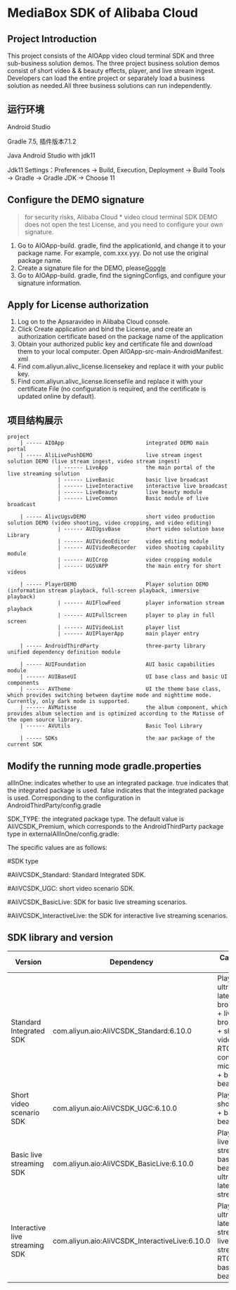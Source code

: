 # MediaBox SDK of Alibaba Cloud

## Project Introduction
This project consists of the AIOApp video cloud terminal SDK and three sub-business solution demos. The three project business solution demos consist of short video & & beauty effects, player, and live stream ingest. Developers can load the entire project or separately load a business solution as needed.All three business solutions can run independently.

## 运行环境
Android Studio

Gradle 7.5, 插件版本7.1.2

Java Android Studio with jdk11

Jdk11 Settings：Preferences -> Build, Execution, Deployment -> Build Tools -> Gradle -> Gradle JDK -> Choose 11

##  Configure the DEMO signature
>  for security risks, Alibaba Cloud * video cloud terminal SDK DEMO does not open the test License, and you need to configure your own signature.
1. Go to AIOApp-build. gradle, find the applicationId, and change it to your package name. For example, com.xxx.yyy. Do not use the original package name.
2. Create a signature file for the DEMO, please[Google](https://www.google.com.hk/search?q=android%20sign)
3. Go to AIOApp-build. gradle, find the signingConfigs, and configure your signature information.


## Apply for License authorization
1. Log on to the Apsaravideo in Alibaba Cloud console.
2. Click Create application and bind the License, and create an authorization certificate based on the package name of the application
3. Obtain your authorized public key and certificate file and download them to your local computer. Open AIOApp-src-main-AndroidManifest. xml
4. Find com.aliyun.alivc_license.licensekey and replace it with your public key.
5. Find com.aliyun.alivc_license.licensefile and replace it with your certificate File (no configuration is required, and the certificate is updated online by default).

## 项目结构展示
```
project
    | ----- AIOApp                          integrated DEMO main portal
    | ----- AliLivePushDEMO                 live stream ingest solution DEMO (live stream ingest, video stream ingest)
                | ------ LiveApp            the main portal of the live streaming solution
                | ------ LiveBasic          basic live broadcast
                | ------ LiveInteractive    interactive live broadcast
                | ------ LiveBeauty         live beauty module
                | ------ LiveCommon         Basic module of live broadcast
    
    | ----- AlivcUgsvDEMO                   short video production solution DEMO (video shooting, video cropping, and video editing)
                | ------ AUIUgsvBase        short video solution base Library
                | ------ AUIVideoEditor     video editing module
                | ------ AUIVideoRecorder   video shooting capability module
                | ------ AUICrop            video cropping module
                | ------ UGSVAPP            the main entry for short videos
    
    | ----- PlayerDEMO                      Player solution DEMO (information stream playback, full-screen playback, immersive playback)
                | ------ AUIFlowFeed        player information stream playback
                | ------ AUIFullScreen      player to play in full screen
                | ------ AUIVideoList       player list
                | ------ AUIPlayerApp       main player entry
    
    | ----- AndroidThirdParty               three-party library unified dependency definition module
    
    | ----- AUIFoundation                   AUI basic capabilities module
    | ------ AUIBaseUI                      UI base class and basic UI components
    | ------ AVTheme                        UI the theme base class, which provides switching between daytime mode and nighttime mode. Currently, only dark mode is supported.
    | ------ AVMatisse                      the album component, which provides album selection and is optimized according to the Matisse of the open source library.
    | ------ AVUtils                        Basic Tool Library
    
    | ----- SDKs                            the aar package of the current SDK
```
## Modify the running mode gradle.properties
allInOne: indicates whether to use an integrated package. true indicates that the integrated package is used. false indicates that the integrated package is used. Corresponding to the configuration in AndroidThirdParty/config.gradle

SDK_TYPE: the integrated package type. The default value is AliVCSDK_Premium, which corresponds to the AndroidThirdParty package type in externalAllInOne/config.gradle:

The specific values are as follows:

#SDK type

#AliVCSDK_Standard: Standard Integrated SDK.

#AliVCSDK_UGC: short video scenario SDK.

#AliVCSDK_BasicLive: SDK for basic live streaming scenarios.

#AliVCSDK_InteractiveLive: the SDK for interactive live streaming scenarios.

## SDK library and version
| Version | Dependency                                    | Capability item |
|-------------|-----------------------------------------------|----------------------------------------|
| Standard Integrated SDK | com.aliyun.aio:AliVCSDK_Standard:6.10.0        | Player + ultra-low latency live broadcast + live broadcast + short video + RTC-connected microphone + basic beauty |
| Short video scenario SDK | com.aliyun.aio:AliVCSDK_UGC:6.10.0             | Player + short video + basic beauty |
| Basic live streaming SDK | com.aliyun.aio:AliVCSDK_BasicLive:6.10.0       | Player + live streaming + basic beauty + ultra-low latency live streaming |
| Interactive live streaming SDK | com.aliyun.aio:AliVCSDK_InteractiveLive:6.10.0 | Player + ultra-low latency live streaming + live streaming + RTC link + basic beauty |